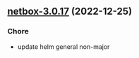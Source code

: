 

## [netbox-3.0.17](https://github.com/truecharts/charts/compare/netbox-3.0.16...netbox-3.0.17) (2022-12-25)

### Chore

- update helm general non-major
  
  